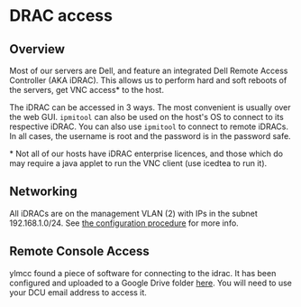 # DRAC access

## Overview

Most of our servers are Dell, and feature an integrated Dell
Remote Access Controller (AKA iDRAC). This allows us to perform
hard and soft reboots of the servers, get VNC access* to the host.

The iDRAC can be accessed in 3 ways. The most convenient is usually
over the web GUI. `ipmitool` can also be used on the host's OS to
connect to its respective iDRAC. You can also use `ipmitool` to connect
to remote iDRACs. In all cases, the username is root and the password
is in the password safe.

\* Not all of our hosts have iDRAC enterprise licences, and those
which do may require a java applet to run the VNC client (use icedtea
to run it).

## Networking

All iDRACs are on the management VLAN (2) with IPs in the subnet
192.168.1.0/24. See [the configuration procedure](../idrac-setup) for
more info.

## Remote Console Access

ylmcc found a piece of software for connecting to the idrac.
It has been configured and uploaded to a Google Drive folder [here](https://drive.google.com/folderview?id=1Q2qgqcWYgQ3rAVJx-n2uqF0xo4qQ97fk).
You will need to use your DCU email address to access it.
